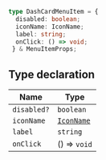 ```ts
type DashCardMenuItem = {
  disabled: boolean;
  iconName: IconName;
  label: string;
  onClick: () => void;
 } & MenuItemProps;
```

## Type declaration

| Name | Type |
| ------ | ------ |
| `disabled?` | `boolean` |
| `iconName` | [`IconName`](IconName.md) |
| `label` | `string` |
| `onClick` | () => `void` |
